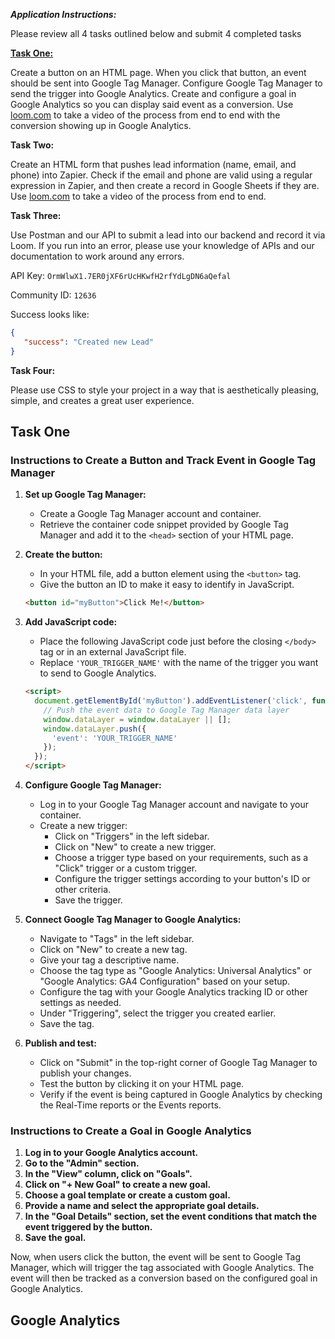 ***Application Instructions:***

Please review all 4 tasks outlined below and submit 4 completed tasks

[**Task One:**](#task-one)

Create a button on an HTML page. When you click that button, an event should be sent into Google Tag Manager. Configure Google Tag Manager to send the trigger into Google Analytics. Create and configure a goal in Google Analytics so you can display said event as a conversion. Use [loom.com](https://www.loom.com) to take a video of the process from end to end with the conversion showing up in Google Analytics.

**Task Two:**

Create an HTML form that pushes lead information (name, email, and phone) into Zapier. Check if the email and phone are valid using a regular expression in Zapier, and then create a record in Google Sheets if they are. Use [loom.com](https://www.loom.com) to take a video of the process from end to end.

**Task Three:**

Use Postman and our API to submit a lead into our backend and record it via Loom. If you run into an error, please use your knowledge of APIs and our documentation to work around any errors.

API Key: `OrmWlwX1.7ER0jXF6rUcHKwfH2rfYdLgDN6aQefal`

Community ID: `12636`

Success looks like:
```json
{
   "success": "Created new Lead"
}
```

**Task Four:**

Please use CSS to style your project in a way that is aesthetically pleasing, simple, and creates a great user experience.


## Task One
### Instructions to Create a Button and Track Event in Google Tag Manager

1. **Set up Google Tag Manager:**
   - Create a Google Tag Manager account and container.
   - Retrieve the container code snippet provided by Google Tag Manager and add it to the `<head>` section of your HTML page.

2. **Create the button:**
   - In your HTML file, add a button element using the `<button>` tag.
   - Give the button an ID to make it easy to identify in JavaScript.
   ```html
   <button id="myButton">Click Me!</button>
   ```

3. **Add JavaScript code:**
   - Place the following JavaScript code just before the closing `</body>` tag or in an external JavaScript file.
   - Replace `'YOUR_TRIGGER_NAME'` with the name of the trigger you want to send to Google Analytics.
   ```html
   <script>
     document.getElementById('myButton').addEventListener('click', function() {
       // Push the event data to Google Tag Manager data layer
       window.dataLayer = window.dataLayer || [];
       window.dataLayer.push({
         'event': 'YOUR_TRIGGER_NAME'
       });
     });
   </script>
   ```

4. **Configure Google Tag Manager:**
   - Log in to your Google Tag Manager account and navigate to your container.
   - Create a new trigger:
     - Click on "Triggers" in the left sidebar.
     - Click on "New" to create a new trigger.
     - Choose a trigger type based on your requirements, such as a "Click" trigger or a custom trigger.
     - Configure the trigger settings according to your button's ID or other criteria.
     - Save the trigger.

5. **Connect Google Tag Manager to Google Analytics:**
   - Navigate to "Tags" in the left sidebar.
   - Click on "New" to create a new tag.
   - Give your tag a descriptive name.
   - Choose the tag type as "Google Analytics: Universal Analytics" or "Google Analytics: GA4 Configuration" based on your setup.
   - Configure the tag with your Google Analytics tracking ID or other settings as needed.
   - Under "Triggering", select the trigger you created earlier.
   - Save the tag.

6. **Publish and test:**
   - Click on "Submit" in the top-right corner of Google Tag Manager to publish your changes.
   - Test the button by clicking it on your HTML page.
   - Verify if the event is being captured in Google Analytics by checking the Real-Time reports or the Events reports.

### Instructions to Create a Goal in Google Analytics

1. **Log in to your Google Analytics account.**
2. **Go to the "Admin" section.**
3. **In the "View" column, click on "Goals".**
4. **Click on "+ New Goal" to create a new goal.**
5. **Choose a goal template or create a custom goal.**
6. **Provide a name and select the appropriate goal details.**
7. **In the "Goal Details" section, set the event conditions that match the event triggered by the button.**
8. **Save the goal.**

Now, when users click the button, the event will be sent to Google Tag Manager, which will trigger the tag associated with Google Analytics. The event will then be tracked as a conversion based on the configured goal in Google Analytics.


## Google Analytics